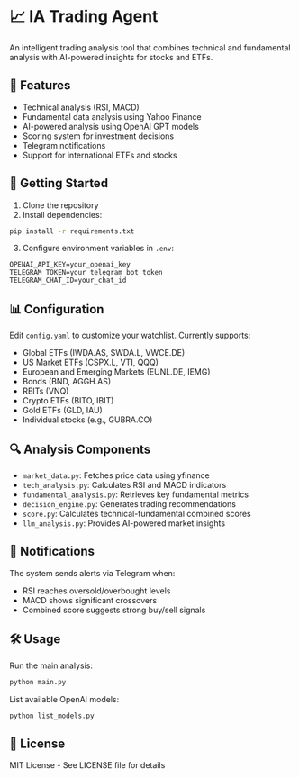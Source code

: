 # 📈 IA Trading Agent

An intelligent trading analysis tool that combines technical and fundamental analysis with AI-powered insights for stocks and ETFs.

## 🌟 Features

-   Technical analysis (RSI, MACD)
-   Fundamental data analysis using Yahoo Finance
-   AI-powered analysis using OpenAI GPT models
-   Scoring system for investment decisions
-   Telegram notifications
-   Support for international ETFs and stocks

## 🚀 Getting Started

1. Clone the repository
2. Install dependencies:

```bash
pip install -r requirements.txt
```

3. Configure environment variables in `.env`:

```
OPENAI_API_KEY=your_openai_key
TELEGRAM_TOKEN=your_telegram_bot_token
TELEGRAM_CHAT_ID=your_chat_id
```

## 📊 Configuration

Edit `config.yaml` to customize your watchlist. Currently supports:

-   Global ETFs (IWDA.AS, SWDA.L, VWCE.DE)
-   US Market ETFs (CSPX.L, VTI, QQQ)
-   European and Emerging Markets (EUNL.DE, IEMG)
-   Bonds (BND, AGGH.AS)
-   REITs (VNQ)
-   Crypto ETFs (BITO, IBIT)
-   Gold ETFs (GLD, IAU)
-   Individual stocks (e.g., GUBRA.CO)

## 🔍 Analysis Components

-   `market_data.py`: Fetches price data using yfinance
-   `tech_analysis.py`: Calculates RSI and MACD indicators
-   `fundamental_analysis.py`: Retrieves key fundamental metrics
-   `decision_engine.py`: Generates trading recommendations
-   `score.py`: Calculates technical-fundamental combined scores
-   `llm_analysis.py`: Provides AI-powered market insights

## 📱 Notifications

The system sends alerts via Telegram when:

-   RSI reaches oversold/overbought levels
-   MACD shows significant crossovers
-   Combined score suggests strong buy/sell signals

## 🛠️ Usage

Run the main analysis:

```bash
python main.py
```

List available OpenAI models:

```bash
python list_models.py
```

## 📝 License

MIT License - See LICENSE file for details
